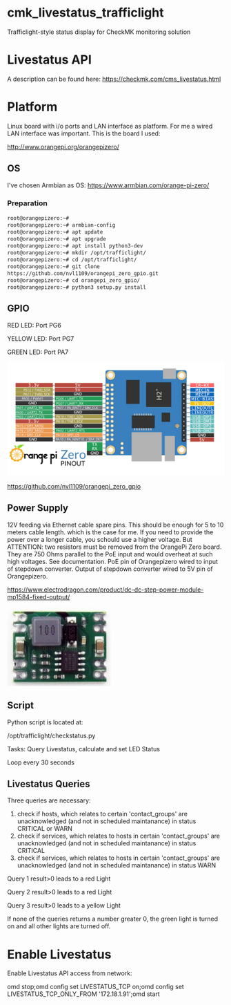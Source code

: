 # cmk_livestatus_trafficlight
Trafficlight-style status display for CheckMK monitoring solution

# Livestatus API
A description can be found here:
https://checkmk.com/cms_livestatus.html


# Platform
Linux board with i/o ports and LAN interface as platform. For me a wired LAN interface was important. 
This is the board I used:

http://www.orangepi.org/orangepizero/

## OS
I've chosen Armbian as OS:
https://www.armbian.com/orange-pi-zero/

### Preparation
```
root@orangepizero:~# 
root@orangepizero:~# armbian-config
root@orangepizero:~# apt update
root@orangepizero:~# apt upgrade
root@orangepizero:~# apt install python3-dev
root@orangepizero:~# mkdir /opt/trafficlight/
root@orangepizero:~# cd /opt/trafficlight/
root@orangepizero:~# git clone https://github.com/nvl1109/orangepi_zero_gpio.git
root@orangepizero:~# cd orangepi_zero_gpio/
root@orangepizero:~# python3 setup.py install
```

## GPIO
RED LED: Port PG6

YELLOW LED: Port PG7

GREEN LED: Port PA7

![Pic1](pics/Orange-Pi-Zero-Pinout.jpg)


https://github.com/nvl1109/orangepi_zero_gpio


## Power Supply

12V feeding via Ethernet cable spare pins. This should be enough for 5 to 10 meters cable length. which is the case for me. If you need to provide the power over a longer cable, you schould use a higher voltage. But ATTENTION: two resistors must be removed from the OrangePi Zero board. They are 750 Ohms parallel to the PoE input and would overheat at such high voltages. See documentation.
PoE pin of Orangepizero wired to input of stepdown converter. Output of stepdown converter wired to 5V pin of Orangepizero.

https://www.electrodragon.com/product/dc-dc-step-power-module-mp1584-fixed-output/

![Pic2](pics/stepdown.PNG)

## Script
Python script is located at:

/opt/trafficlight/checkstatus.py

Tasks: Query Livestatus, calculate and set LED Status

Loop every 30 seconds

## Livestatus Queries
Three queries are necessary:
1) check if hosts, which relates to certain 'contact_groups' are unacknowledged (and not in scheduled maintanance) in status CRITICAL or WARN
2) check if services, which relates to hosts in certain 'contact_groups' are unacknowledged (and not in scheduled maintanance) in status CRITICAL
3) check if services, which relates to hosts in certain 'contact_groups' are unacknowledged (and not in scheduled maintanance) in status WARN


Query 1 result>0 leads to a red Light

Query 2 result>0 leads to a red Light

Query 3 result>0 leads to a yellow Light

If none of the queries returns a number greater 0, the green light is turned on and all other lights are turned off.

# Enable Livestatus
Enable Livestatus API access from network:

omd stop;omd config set LIVESTATUS_TCP on;omd config set LIVESTATUS_TCP_ONLY_FROM '172.18.1.91';omd start
